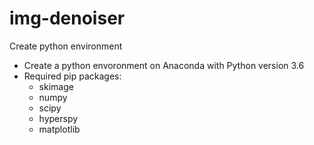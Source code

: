 # img-denoiser

Create python environment

* Create a python envoronment on Anaconda with Python version 3.6
* Required pip packages:
    - skimage
    - numpy
    - scipy
    - hyperspy
    - matplotlib